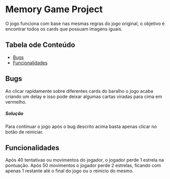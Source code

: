 # Memory Game Project

O jogo funciona com base nas mesmas regras do jogo original, o objetivo é encontrar todos os cards que possuam imagens iguais.

## Tabela ode Conteúdo

* [Bugs](#bugs)
* [Funcionalidades](#funcionalidades)

## Bugs

Ao clicar rapidamente sobre diferentes cards do baralho o jogo acaba criando um delay e isso pode deixar algumas cartas viradas para cima em vermelho.
##### Solução
Para continuar o jogo após o bug descrito acima basta apenas clicar no botão de reiniciar.

## Funcionalidades

Após 40 tentativas ou movimentos do jogador, o jogador perde 1 estrela na pontuação.
Após 50 movimentos o jogador perde 2 estrelas, ficando com apenas 1 restante até o final do jogo ou o reinicio do mesmo.

